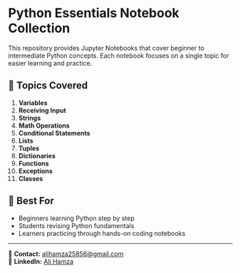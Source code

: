 # Python Essentials Notebook Collection

This repository provides Jupyter Notebooks that cover beginner to intermediate Python concepts. Each notebook focuses on a single topic for easier learning and practice.

## 📘 Topics Covered
1. **Variables**  
2. **Receiving Input**  
3. **Strings**  
4. **Math Operations**  
5. **Conditional Statements**  
6. **Lists**  
7. **Tuples**  
8. **Dictionaries**  
9. **Functions**  
10. **Exceptions**  
11. **Classes**  


## 🚀 Best For
- Beginners learning Python step by step  
- Students revising Python fundamentals  
- Learners practicing through hands-on coding notebooks  

---

📧 **Contact:** [alihamza25856@gmail.com](mailto:alihamza25856@gmail.com)  
🔗 **LinkedIn:** [Ali Hamza](https://www.linkedin.com/in/ali-hamza-27082a363/)  
